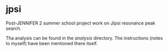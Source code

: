 # jpsi
Post-JENNIFER 2 summer school project work on J/psi resonance peak search.


Tha analysis can be found in the _analysis_ directory. The instructions (notes to myself) have been mentioned there itself.
